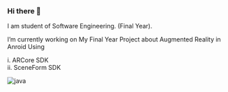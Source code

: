 ### Hi there 👋

I am student of Software Engineering. (Final Year).

I’m currently working on My Final Year Project about Augmented Reality in Anroid Using

i. ARCore SDK <br>
ii. SceneForm SDK

  <p allign="center"

![java](https://user-images.githubusercontent.com/68163130/148258667-ba707fa0-2790-47d0-9fcd-00bb7497a88b.png)

</p>
<!--
**mehran-abbas/mehran-abbas** is a ✨ _special_ ✨ repository because its `README.md` (this file) appears on your GitHub profile.

📫 How to reach me: mehranabbas@icloud.com

🤔 I’m looking for help with AR integration in android apps using Java and Google AR Core

Here are some ideas to get you started:

-
- 👯 I’m looking to collaborate on ...
- 🤔 I’m looking for help with ...
- 💬 Ask me about ...
- 
- 😄 Pronouns: ...
- ⚡ Fun fact: ...
-->
